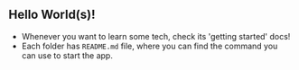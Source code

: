 ## Hello World(s)!

- Whenever you want to learn some tech, check its 'getting started' docs!
- Each folder has `README.md` file, where you can find the command you can use to start the app.